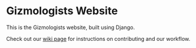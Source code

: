 # Gizmologists Website

This is the Gizmologists website, built using Django.

Check out our [wiki page](https://github.com/gizmologists/website/wiki) for instructions on contributing and our workflow.
